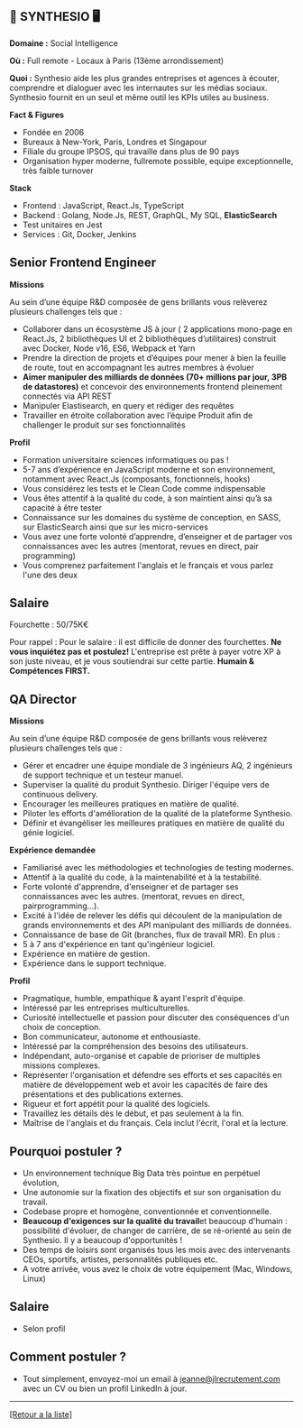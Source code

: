 ## 🧠 SYNTHESIO 🖥

**Domaine :** Social Intelligence

**Où :** Full remote - Locaux à Paris (13ème arrondissement)

**Quoi :** Synthesio aide les plus grandes entreprises et agences à écouter, comprendre et dialoguer avec les internautes sur les médias sociaux. Synthesio fournit en un seul et même outil les KPIs utiles au business. 

**Fact & Figures**

* Fondée en 2006
* Bureaux à New-York, Paris, Londres et Singapour
* Filiale du groupe IPSOS, qui travaille dans plus de 90 pays
* Organisation hyper moderne, fullremote possible, equipe exceptionnelle, très faible turnover

**Stack**

* Frontend : JavaScript, React.Js, TypeScript
* Backend : Golang, Node.Js, REST, GraphQL, My SQL, **ElasticSearch**
* Test unitaires en Jest
* Services : Git, Docker, Jenkins

## Senior Frontend Engineer

**Missions**

Au sein d’une équipe R&D composée de gens brillants vous relèverez plusieurs challenges tels que : 

* Collaborer dans un écosystème JS à jour ( 2 applications mono-page en React.Js, 2 bibliothèques UI et 2 bibliothèques d’utilitaires) construit avec Docker, Node v16, ES6, Webpack et Yarn
* Prendre la direction de projets et d’équipes pour mener à bien la feuille de route, tout en accompagnant les autres membres à évoluer
* **Aimer manipuler des milliards de données (70+ millions par jour, 3PB de datastores)** et concevoir des environnements frontend pleinement connectés via API REST
* Manipuler Elastisearch, en query et rédiger des requêtes 
* Travailler en étroite collaboration avec l’équipe Produit afin de challenger le produit sur ses fonctionnalités

**Profil**

* Formation universitaire sciences informatiques ou pas !
* 5-7 ans d’expérience en JavaScript moderne et son environnement, notamment avec React.Js (composants, fonctionnels, hooks)
* Vous considérez les tests et le Clean Code comme indispensable
* Vous êtes attentif à la qualité du code, à son maintient ainsi qu’à sa capacité à être tester
* Connaissance sur les domaines du système de conception, en SASS, sur ElasticSearch ainsi que sur les micro-services
* Vous avez une forte volonté d’apprendre, d’enseigner et de partager vos connaissances avec les autres (mentorat, revues en direct, pair programming) 
* Vous comprenez parfaitement l'anglais et le français et vous parlez l'une des deux


## Salaire 

Fourchette : 50/75K€

Pour rappel :  Pour le salaire : il est difficile de donner des fourchettes. **Ne vous inquiétez pas et postulez!** L'entreprise est prête à payer votre XP à son juste niveau, et je vous soutiendrai sur cette partie. **Humain & Compétences FIRST.**


## QA Director

**Missions**

Au sein d’une équipe R&D composée de gens brillants vous relèverez plusieurs challenges tels que : 

* Gérer et encadrer une équipe mondiale de 3 ingénieurs AQ, 2 ingénieurs de support technique et un testeur manuel.
* Superviser la qualité du produit Synthesio.
Diriger l'équipe vers de continuous delivery.
* Encourager les meilleures pratiques en matière de qualité.
* Piloter les efforts d'amélioration de la qualité de la plateforme Synthesio.
* Définir et évangéliser les meilleures pratiques en matière de qualité du génie logiciel. 

**Expérience demandée**
    
* Familiarisé avec les méthodologies et technologies de testing modernes.
* Attentif à la qualité du code, à la maintenabilité et à la testabilité.
* Forte volonté d'apprendre, d'enseigner et de partager ses connaissances avec les autres.
(mentorat, revues en direct, pairprogramming...).
* Excité à l'idée de relever les défis qui découlent de la manipulation de grands environnements
et des API manipulant des milliards de données.
* Connaissance de base de Git (branches, flux de travail MR).
En plus :
* 5 à 7 ans d'expérience en tant qu'ingénieur logiciel.
* Expérience en matière de gestion.
* Expérience dans le support technique.

**Profil**

* Pragmatique, humble, empathique & ayant l'esprit d'équipe.
* Intéressé par les entreprises multiculturelles.
* Curiosité intellectuelle et passion pour discuter des conséquences d'un choix de conception.
* Bon communicateur, autonome et enthousiaste.
* Intéressé par la compréhension des besoins des utilisateurs.
* Indépendant, auto-organisé et capable de prioriser de multiples missions complexes.
* Représenter l'organisation et défendre ses efforts et ses capacités en matière de développement web et avoir les capacités de faire des présentations et des publications externes.
* Rigueur et fort appétit pour la qualité des logiciels.
* Travaillez les détails dès le début, et pas seulement à la fin.
* Maîtrise de l'anglais et du français. Cela inclut l'écrit, l'oral et la lecture.

## Pourquoi postuler ?

* Un environnement technique Big Data très pointue en perpétuel évolution,
* Une autonomie sur la fixation des objectifs et sur son organisation du travail.
* Codebase propre et homogène, conventionnée et conventionnelle. 
* **Beaucoup d'exigences sur la qualité du travail**et beaucoup d'humain : possibilité d'évoluer, de changer de carrière, de se ré-orienté au sein de Synthesio. Il y a beaucoup d'opportunités !
* Des temps de loisirs sont organisés tous les mois avec des intervenants CEOs, sportifs, artistes, personnalités publiques etc.
* A votre arrivée, vous avez le choix de votre équipement (Mac, Windows, Linux)

## Salaire 

* Selon profil 

## Comment postuler ? 

* Tout simplement, envoyez-moi un email à jeanne@jlrecrutement.com avec un CV ou bien un profil LinkedIn à jour.

----
<a href="https://github.com/jlondiche/job-board-php/blob/master/README.md">[Retour a la liste]</a>
